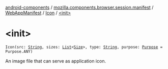 [android-components](../../../index.md) / [mozilla.components.browser.session.manifest](../../index.md) / [WebAppManifest](../index.md) / [Icon](index.md) / [&lt;init&gt;](./-init-.md)

# &lt;init&gt;

`Icon(src: `[`String`](https://kotlinlang.org/api/latest/jvm/stdlib/kotlin/-string/index.html)`, sizes: `[`List`](https://kotlinlang.org/api/latest/jvm/stdlib/kotlin.collections/-list/index.html)`<`[`Size`](-size/index.md)`>, type: `[`String`](https://kotlinlang.org/api/latest/jvm/stdlib/kotlin/-string/index.html)`, purpose: `[`Purpose`](-purpose/index.md)` = Purpose.ANY)`

An image file that can serve as application icon.

